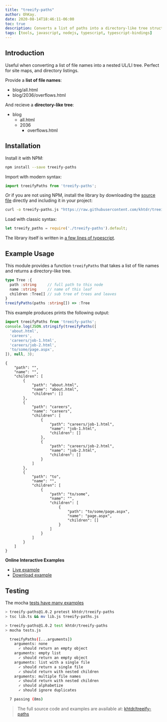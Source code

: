 ```yaml
---
title: "treeify-paths"
author: OhKay.
date: 2020-08-14T18:46:11-06:00
toc: true
description: Converts a list of paths into a directory-like tree structure
tags: [tools, javascript, nodejs, typescript, typescript-bindings]
---
```


## Introduction
Useful when converting a list of file names into a nested UL/LI tree. Perfect for site maps, and directory listings.

Provide a __list of file names__:
  - blog/all.html
  - blog/2036/overflows.html
  
And recieve a __directory-like tree__:
  - blog
      - all.html
      - 2036
          - overflows.html

## Installation

Install it with NPM:
```bash
npm install --save treeify-paths
```

Import with modern syntax:
```javascript
import treeifyPaths from 'treeify-paths';
```

_Or_ if you are not using NPM, install the library by downloading the [source file](https://raw.githubusercontent.com/khtdr/treeify-paths/master/dist/treeify-paths.js) directly and including it in your project:
```bash
curl -o treeify-paths.js "https://raw.githubusercontent.com/khtdr/treeify-paths/blob/master/dist/treeify-paths.js"
```

Load with classic syntax:
```javascript
let treeify_paths = require('./treeify-paths').default;
```

The library itself is written in [a few lines of typescript](https://raw.githubusercontent.com/khtdr/treeify-paths/master/treeify-paths.ts).

## Example Usage

This module provides a function `treeifyPaths` that takes a list of file names and returns a directory-like tree.

```typescript
type Tree :{
  path :string     // full path to this node
  name :string     // name of this leaf
  children :Tree[] // sub tree of trees and leaves
}
treeifyPaths(paths :string[]) => :Tree
```

This example produces prints the following output:
```javascript
import treeifyPaths from 'treeify-paths';
console.log(JSON.stringify(treeifyPaths([
  'about.html',
  'careers',
  'careers/job-1.html',
  'careers/job-2.html',
  'to/some/page.aspx',
]), null, 3);
```

    {
        "path": "",
        "name": "",
        "children": [
            {
                "path": "about.html",
                "name": "about.html",
                "children": []
            },
            {
                "path": "careers",
                "name": "careers",
                "children": [
                    {
                        "path": "careers/job-1.html",
                        "name": "job-1.html",
                        "children": []
                    },
                    {
                        "path": "careers/job-2.html",
                        "name": "job-2.html",
                        "children": []
                    }
                ]
            },
            {
                "path": "to",
                "name": "",
                "children": [
                    {
                        "path": "to/some",
                        "name": "",
                        "children": [
                            {
                                "path": "to/some/page.aspx",
                                "name": "page.aspx",
                                "children": []
                            }
                        ]
                    }
                ]
            }
        ]
    }


**Online Interactive Examples**
  - [Live example](https://runkit.com/khtdr/treeify-paths)
  - [Download example](https://runkit.com/downloads/khtdr/treeify-paths/1.0.0.zip)


## Testing

The mocha [tests have many examples](https://github.com/khtdr/treeify-paths/blob/master/tests.js)

```bash
> treeify-paths@1.0.2 pretest khtdr/treeify-paths
> tsc lib.ts && mv lib.js treeify-paths.js

> treeify-paths@1.0.2 test khtdr/treeify-paths
> mocha tests.js

  treeifyPaths([...arguments])
    arguments: none
      ✓ should return an empty object
    arguments: empty list
      ✓ should return an empty object
    arguments: list with a single file
      ✓ should return a single file
      ✓ should return with nested children
    arguments: multiple file names
      ✓ should return with nested children
      ✓ should alphabetize
      ✓ should ignore duplicates

  7 passing (8ms)
```

> The full source code and examples are available at: [khtdr/treeify-paths](https://github.com/khtdr/treeify-paths)

